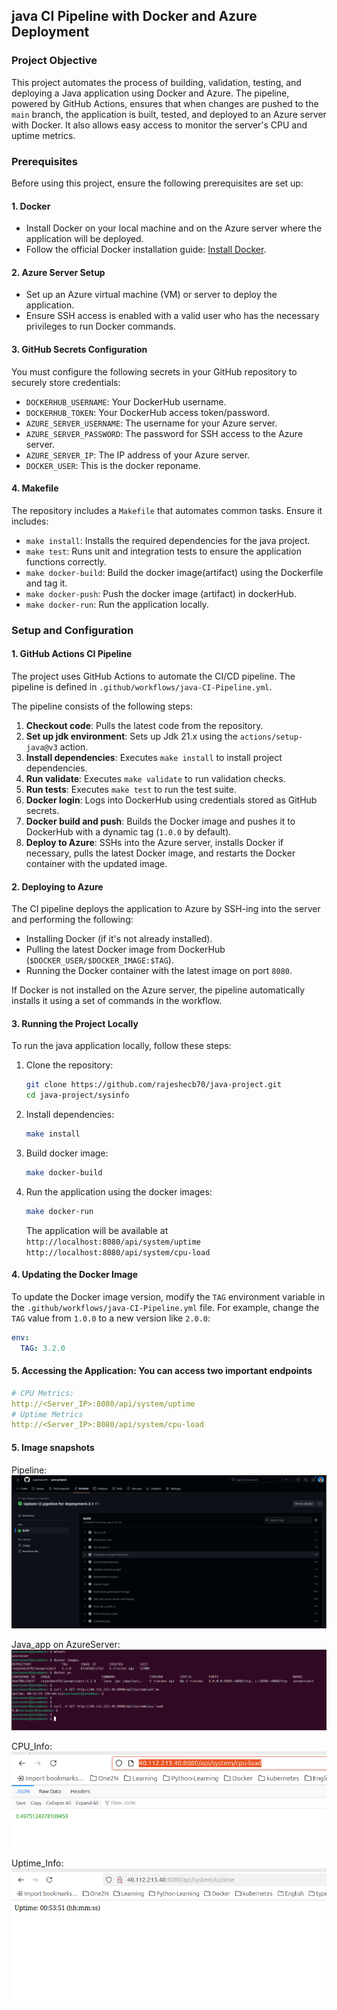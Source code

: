 ## java CI Pipeline with Docker and Azure Deployment

### Project Objective

This project automates the process of building, validation, testing, and deploying a Java application using Docker and Azure. The pipeline, powered by GitHub Actions, ensures that when changes are pushed to the `main` branch, the application is built, tested, and deployed to an Azure server with Docker. It also allows easy access to monitor the server's CPU and uptime metrics.

### Prerequisites

Before using this project, ensure the following prerequisites are set up:

#### 1. **Docker**
   - Install Docker on your local machine and on the Azure server where the application will be deployed.
   - Follow the official Docker installation guide: [Install Docker](https://docs.docker.com/engine/install/ubuntu/).

#### 2. **Azure Server Setup**
   - Set up an Azure virtual machine (VM) or server to deploy the application.
   - Ensure SSH access is enabled with a valid user who has the necessary privileges to run Docker commands.

#### 3. **GitHub Secrets Configuration**
   You must configure the following secrets in your GitHub repository to securely store credentials:
   - `DOCKERHUB_USERNAME`: Your DockerHub username.
   - `DOCKERHUB_TOKEN`: Your DockerHub access token/password.
   - `AZURE_SERVER_USERNAME`: The username for your Azure server.
   - `AZURE_SERVER_PASSWORD`: The password for SSH access to the Azure server.
   - `AZURE_SERVER_IP`: The IP address of your Azure server.
   - `DOCKER_USER`: This is the docker reponame.

#### 4. **Makefile**
   The repository includes a `Makefile` that automates common tasks. Ensure it includes:
   - `make install`: Installs the required dependencies for the java project.
   - `make test`: Runs unit and integration tests to ensure the application functions correctly.
   - `make docker-build`: Build the docker image(artifact) using the Dockerfile and tag it.
   - `make docker-push`: Push the docker image (artifact) in dockerHub.
   - `make docker-run`: Run the application locally.

### Setup and Configuration

#### 1. **GitHub Actions CI Pipeline**
   The project uses GitHub Actions to automate the CI/CD pipeline. The pipeline is defined in `.github/workflows/java-CI-Pipeline.yml`.

   The pipeline consists of the following steps:
   1. **Checkout code**: Pulls the latest code from the repository.
   2. **Set up jdk environment**: Sets up Jdk 21.x using the `actions/setup-java@v3` action.
   3. **Install dependencies**: Executes `make install` to install project dependencies.
   4. **Run validate**: Executes `make validate` to run validation checks.
   5. **Run tests**: Executes `make test` to run the test suite.
   6. **Docker login**: Logs into DockerHub using credentials stored as GitHub secrets.
   7. **Docker build and push**: Builds the Docker image and pushes it to DockerHub with a dynamic tag (`1.0.0` by default).
   8. **Deploy to Azure**: SSHs into the Azure server, installs Docker if necessary, pulls the latest Docker image, and restarts the Docker container with the updated image.

#### 2. **Deploying to Azure**
   The CI pipeline deploys the application to Azure by SSH-ing into the server and performing the following:
   - Installing Docker (if it's not already installed).
   - Pulling the latest Docker image from DockerHub (`$DOCKER_USER/$DOCKER_IMAGE:$TAG`).
   - Running the Docker container with the latest image on port `8080`.

   If Docker is not installed on the Azure server, the pipeline automatically installs it using a set of commands in the workflow.

#### 3. **Running the Project Locally**
   To run the java application locally, follow these steps:

   1. Clone the repository:
      ```bash
      git clone https://github.com/rajeshecb70/java-project.git
      cd java-project/sysinfo
      ```

   2. Install dependencies:
      ```bash
      make install
      ```

   3. Build docker image:
      ```bash
      make docker-build
      ```
   4. Run the application using the docker images:
      ```bash
      make docker-run
      ```
      The application will be available at `http://localhost:8080/api/system/uptime` `http://localhost:8080/api/system/cpu-load`

#### 4. **Updating the Docker Image**
   To update the Docker image version, modify the `TAG` environment variable in the `.github/workflows/java-CI-Pipeline.yml` file. For example, change the `TAG` value from `1.0.0` to a new version like `2.0.0`:
   ```yaml
   env:
     TAG: 3.2.0
   ```
#### 5. **Accessing the Application: You can access two important endpoints**
```yaml
# CPU Metrics:
http://<Server_IP>:8080/api/system/uptime
# Uptime Metrics
http://<Server_IP>:8080/api/system/cpu-load
```
#### 5. **Image snapshots**
Pipeline: ![Pipeline](snapshots/java-pipeline.png)

Java_app on AzureServer: ![javaappResult on AzureServer](snapshots/result_inside_azure_server.png)

CPU_Info: 
![javaServer_cpuload.png](snapshots/javaServer_cpuload.png)

Uptime_Info: 
![javaServer_uptime.png](snapshots/javaServer_uptime.png)
